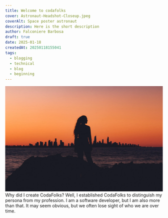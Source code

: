 ```yaml
---
title: Welcome to codafolks
cover: Astronaut-Headshot-Closeup.jpeg
coverAlt: Space poster astronaut
description: Here is the short description
author: Falconiere Barbosa
draft: true
date: 2025-01-18
createdAt: 20250118155041
tags:
  - blogging
  - technical
  - blog
  - beginning
---
```

![beach-woman-shadow.webp](../../assets/images/beach-woman-shadow.webp)
Why did I create CodaFolks? Well, I established CodaFolks to distinguish my persona from my profession. I am a software developer, but I am also more than that. It may seem obvious, but we often lose sight of who we are over time.  
